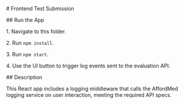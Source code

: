 \# Frontend Test Submission



\## Run the App



1\. Navigate to this folder.

2\. Run `npm install`.

3\. Run `npm start`.

4\. Use the UI button to trigger log events sent to the evaluation API.



\## Description

This React app includes a logging middleware that calls the AffordMed logging service on user interaction, meeting the required API specs.




